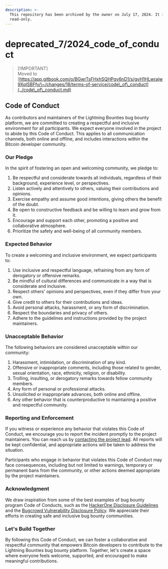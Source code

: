 ```yaml
---
description: >-
  This repository has been archived by the owner on July 17, 2024. It is now
  read-only.
---
```


# deprecated\_7/2024\_code\_of\_conduct

> \[!IMPORTANT]\
> Moved to [https://app.gitbook.com/o/BGwrTsFHxhSQHPgv6nD1/s/gvH1HLwrajw9XplSBFfy/\~/changes/18/terms-of-service/code\_of\_conduct](../code\_of\_conduct.md)

## Code of Conduct

As contributors and maintainers of the Lightning Bounties bug bounty platform, we are committed to creating a respectful and inclusive environment for all participants. We expect everyone involved in the project to abide by this Code of Conduct. This applies to all communication channels, both online and offline, and includes interactions within the Bitcoin developer community.

### Our Pledge

In the spirit of fostering an open and welcoming community, we pledge to:

1. Be respectful and considerate towards all individuals, regardless of their background, experience level, or perspectives.
2. Listen actively and attentively to others, valuing their contributions and opinions.
3. Exercise empathy and assume good intentions, giving others the benefit of the doubt.
4. Be open to constructive feedback and be willing to learn and grow from it.
5. Encourage and support each other, promoting a positive and collaborative atmosphere.
6. Prioritize the safety and well-being of all community members.

### Expected Behavior

To create a welcoming and inclusive environment, we expect participants to:

1. Use inclusive and respectful language, refraining from any form of derogatory or offensive remarks.
2. Be mindful of cultural differences and communicate in a way that is considerate and inclusive.
3. Respect others' opinions and perspectives, even if they differ from your own.
4. Give credit to others for their contributions and ideas.
5. Avoid personal attacks, harassment, or any form of discrimination.
6. Respect the boundaries and privacy of others.
7. Adhere to the guidelines and instructions provided by the project maintainers.

### Unacceptable Behavior

The following behaviors are considered unacceptable within our community:

1. Harassment, intimidation, or discrimination of any kind.
2. Offensive or inappropriate comments, including those related to gender, sexual orientation, race, ethnicity, religion, or disability.
3. Trolling, insulting, or derogatory remarks towards fellow community members.
4. Any form of personal or professional attacks.
5. Unsolicited or inappropriate advances, both online and offline.
6. Any other behavior that is counterproductive to maintaining a positive and respectful community.

### Reporting and Enforcement

If you witness or experience any behavior that violates this Code of Conduct, we encourage you to report the incident promptly to the project maintainers. You can reach us by [contacting the project lead](https://app.gitbook.com/u/uQ603sABrGX6UE0M2d9Mwqde4Ky1). All reports will be kept confidential, and appropriate actions will be taken to address the situation.

Participants who engage in behavior that violates this Code of Conduct may face consequences, including but not limited to warnings, temporary or permanent bans from the community, or other actions deemed appropriate by the project maintainers.

### Acknowledgment

We draw inspiration from some of the best examples of bug bounty program Code of Conducts, such as the [HackerOne Disclosure Guidelines](https://www.hackerone.com/disclosure-guidelines) and the [Bugcrowd Vulnerability Disclosure Policy](https://www.bugcrowd.com/vulnerability-disclosure-policy/). We appreciate their efforts in creating safe and inclusive bug bounty communities.

### Let's Build Together

By following this Code of Conduct, we can foster a collaborative and respectful community that empowers Bitcoin developers to contribute to the Lightning Bounties bug bounty platform. Together, let's create a space where everyone feels welcome, supported, and encouraged to make meaningful contributions.
